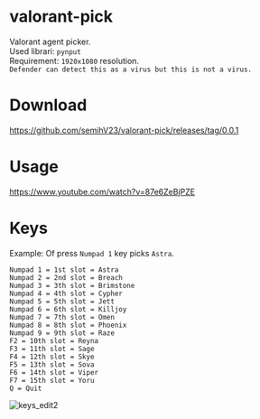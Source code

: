 # valorant-pick
Valorant agent picker. <br>
Used librari: `pynput` <br>
Requirement: `1920x1080` resolution. <br>
`Defender can detect this as a virus but this is not a virus.`

# Download
https://github.com/semihV23/valorant-pick/releases/tag/0.0.1

# Usage
https://www.youtube.com/watch?v=87e6ZeBjPZE

# Keys
Example: Of press `Numpad 1` key picks `Astra`.

```
Numpad 1 = 1st slot = Astra
Numpad 2 = 2nd slot = Breach
Numpad 3 = 3th slot = Brimstone
Numpad 4 = 4th slot = Cypher
Numpad 5 = 5th slot = Jett
Numpad 6 = 6th slot = Killjoy
Numpad 7 = 7th slot = Omen
Numpad 8 = 8th slot = Phoenix
Numpad 9 = 9th slot = Raze
F2 = 10th slot = Reyna
F3 = 11th slot = Sage
F4 = 12th slot = Skye
F5 = 13th slot = Sova
F6 = 14th slot = Viper
F7 = 15th slot = Yoru
Q = Quit
```

![keys_edit2](https://user-images.githubusercontent.com/54319361/118937918-b7fbf180-b956-11eb-877f-eae56cdcfc39.png)
